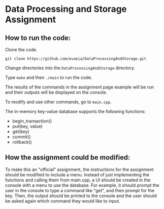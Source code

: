 # Data Processing and Storage Assignment
## How to run the code:
Clone the code.
   
` git clone https://github.com/evaeia/DataProcessingAndStorage.git `
   
Change directories into the `DataProcessingAndStorage` directory.

Type `make` and then `./main` to run the code.

The results of the commands in the assignment page example will be run and their outputs will be displayed on the console.

To modify and use other commands, go to `main.cpp`.
   
The in-memory key-value database supports the following functions:
- begin_transaction()
- put(key, value)
- get(key)
- commit()
- rollback()

## How the assignment could be modified:
To make this an "official" assignment, the instructions for the assignment should be modified to include a menu. Instead of just implementing the functions
and calling them from main.cpp, a UI should be created in the console with a menu to use the database. For example, it should prompt the user in the console
to type a command like "get", and then prompt for the key. Then, the output should be printed to the console and the user should be asked again which command
they would like to input.
